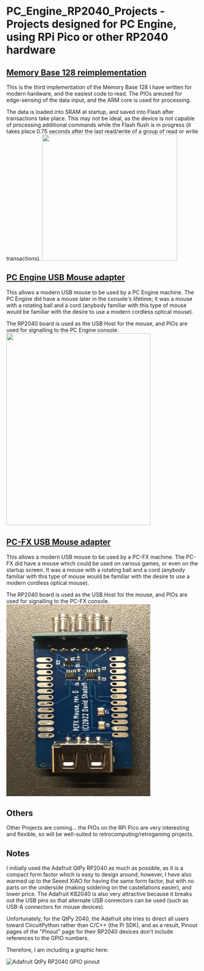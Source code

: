 # PC_Engine_RP2040_Projects - Projects designed for PC Engine, using RPi Pico or other RP2040 hardware

## [Memory Base 128 reimplementation](https://github.com/dshadoff/PC_Engine_RP2040_Projects/tree/main/Membase)

This is the third implementation of the Memory Base 128 I have written for modern hardware, and the easiest code to read.
The PIOs areused for edge-sensing of the data input, and the ARM core is used for processing.

The data is loaded into SRAM at startup, and saved into Flash after transactions take place.  This may not be ideal, as the
device is not capable of processing additional commands while the Flash flush is in progress (it takes place 0.75 seconds
after the last read/write of a group of read or write transactions).
<img src="https://github.com/dshadoff/PC_Engine_RP2040_Projects/blob/main/img/mini128.jpg" width="355" height="331">

## [PC Engine USB Mouse adapter](https://github.com/dshadoff/PC_Engine_RP2040_Projects/tree/main/PCEMouse)

This allows a modern USB mouse to be used by a PC Engine machine.  The PC Engine did have a mouse later in the console's
lifetime; it was a mouse with a rotating ball and a cord (anybody familiar with this type of mouse would be familiar
with the desire to use a modern cordless optical mouse).

The RP2040 board is used as the USB Host for the mouse, and PIOs are used for signalling to the PC Engine console.
<img src="https://github.com/dshadoff/PC_Engine_RP2040_Projects/blob/main/img/pcemouse.jpg" width="378" height="504">

## [PC-FX USB Mouse adapter](https://github.com/dshadoff/PC_Engine_RP2040_Projects/tree/main/PCFXMouse)

This allows a modern USB mouse to be used by a PC-FX machine.  The PC-FX did have a mouse which could be used on various
games, or even on the startup screen.  It was a mouse with a rotating ball and a cord (anybody familiar with this type of
mouse would be familiar with the desire to use a modern cordless optical mouse).

The RP2040 board is used as the USB Host for the mouse, and PIOs are used for signalling to the PC-FX console.
<img src="https://github.com/dshadoff/PC_Engine_RP2040_Projects/blob/main/img/fxmouse_front.jpg" width="378" height="504">

## Others

Other Projects are coming... the PIOs on the RPi Pico are very interesting and flexible, so will be well-suited to
retrocomputing/retrogaming projects.

## Notes
I initially used the Adafruit QtPy RP2040 as much as possible, as it is a compact form factor which is easy to design around; however,
I have also warmed up to the Seeed XIAO for having the same form factor, but with no parts on the underside (making soldering on the
castellations easier), and lower price.  The Adafruit KB2040 is also very attractive because it breaks out the USB pins so that alternate
USB connectors can be used (such as USB-A connectors for mouse devices).

Unfortunately, for the QtPy 2040, the Adafruit site tries to direct all users toward CircuitPython rather than C/C++ (the Pi SDK), and
as a result, Pinout pages of the "Pinout" page for their RP2040 devices don't include references to the GPIO numbers.

Therefore, I am including a graphic here:

![Adafruit QtPy RP2040 GPIO pinout](img/qtpy_rp2040_GPIO.png)


